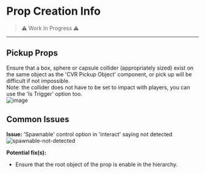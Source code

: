 # Prop Creation Info  

> ⚠️ Work In Progress ⚠️
---

## Pickup Props  
Ensure that a box, sphere or capsule collider (appropriately sized) exist on the same object as the 'CVR Pickup Object' component, or pick up will be difficult if not impossible.  
Note: the collider does not have to be set to impact with players, you can use the 'Is Trigger' option too.  
![image](https://user-images.githubusercontent.com/31048789/190142339-220073ca-b51a-4880-a9d1-9f0397c14078.png)  

## Common Issues  

**Issue:** 'Spawnable' control option in 'interact' saying not detected  
![spawnable-not-detected](https://user-images.githubusercontent.com/31048789/206769341-de0e5ce9-edd1-4c2b-a53a-2deaf7658e7e.PNG)

**Potential fix(s):**  

- Ensure that the root object of the prop is enable in the hierarchy.  
